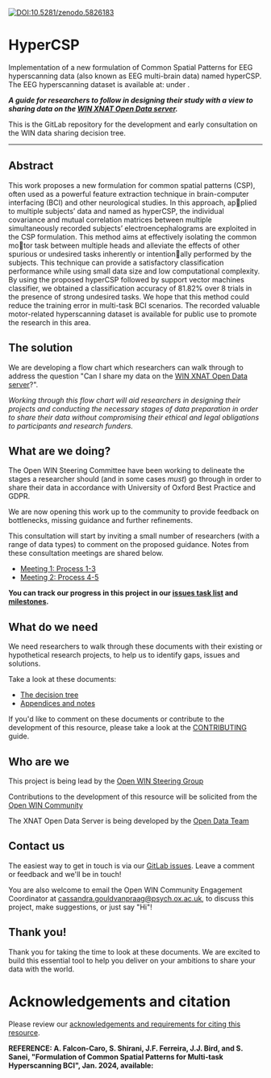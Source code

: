 [![DOI:10.5281/zenodo.5826183](https://zenodo.org/badge/DOI/10.5281/zenodo.5826183.svg)](https://doi.org/10.5281/zenodo.5826182)

# HyperCSP
Implementation of a new formulation of Common Spatial Patterns for EEG hyperscanning data (also known as EEG multi-brain data) named hyperCSP. 
The EEG hyperscanning dataset is available at: under .


***A guide for researchers to follow in designing their study with a view to sharing data on the [WIN XNAT Open Data server](https://cassgvp.github.io/WIN-Open-Neuroimaging-Community/docs/tools/data.html).***

This is the GitLab repository for the development and early consultation on the WIN data sharing decision tree.

---

## Abstract
This work proposes a new formulation for common spatial patterns (CSP), often used as a powerful feature extraction technique in brain-computer interfacing (BCI) and other neurological studies. In this approach, applied to multiple subjects’ data and named as hyperCSP, the individual covariance and mutual correlation matrices between multiple simultaneously recorded subjects’ electroencephalograms are exploited in the CSP formulation. This method aims at effectively isolating the common motor task between multiple heads and alleviate the effects of other spurious or undesired tasks inherently or intentionally performed by the subjects. This technique can provide a satisfactory classification performance while using small data size and low computational complexity. By using the proposed hyperCSP followed by support vector machines classifier, we obtained a classification accuracy of 81.82% over 8 trials in the presence of strong undesired tasks. We hope that this method could reduce the training error in multi-task BCI scenarios. The recorded valuable motor-related hyperscanning dataset is available for public use to promote the research in this area.


## The solution
We are developing a flow chart which researchers can walk through to address the question "Can I share my data on the [WIN XNAT Open Data server](https://open.win.ox.ac.uk/pages/open-science/community/Open-WIN-Community/docs/tools/data/)?".

*Working through this flow chart will aid researchers in designing their projects and conducting the necessary stages of data preparation in order to share their data without compromising their ethical and legal obligations to participants and research funders.*

## What are we doing?

The Open WIN Steering Committee have been working to delineate the stages a researcher should (and in some cases *must*) go through in order to share their data in accordance with University of Oxford Best Practice and GDPR.

We are now opening this work up to the community to provide feedback on bottlenecks, missing guidance and further refinements.

This consultation will start by inviting a small number of researchers (with a range of data types) to comment on the proposed guidance. Notes from these consultation meetings are shared below.

- [Meeting 1: Process 1-3](./docs/CallNotes-SoftLaunch-process1-3.md)
- [Meeting 2: Process 4-5](./docs/CallNotes-SoftLaunch-process4-5.md)

**You can track our progress in this project in our [issues task list](https://git.fmrib.ox.ac.uk/open-science/community/data-sharing-decision-tree/-/issues) and [milestones](https://git.fmrib.ox.ac.uk/open-science/community/data-sharing-decision-tree/-/milestones).**

## What do we need

We need researchers to walk through these documents with their existing or hypothetical research projects, to help us to identify gaps, issues and solutions.

Take a look at these documents:
- [The decision tree](./docs/decision-tree.md)
- [Appendices and notes](./docs/decision-tree-appendicies.md)

If you'd like to comment on these documents or contribute to the development of this resource, please take a look at the [CONTRIBUTING](CONTRIBUTING.md) guide.


## Who are we

This project is being lead by the [Open WIN Steering Group](https://www.win.ox.ac.uk/open-win)

Contributions to the development of this resource will be solicited from the [Open WIN Community](https://open.win.ox.ac.uk/pages/open-science/community/Open-WIN-Community/docs/community/)

The XNAT Open Data Server is being developed by the [Open Data Team](https://open.win.ox.ac.uk/pages/open-science/community/Open-WIN-Community/docs/tools/data/#working-group-members-alphabetically)


## Contact us

The easiest way to get in touch is via our [GitLab issues](https://git.fmrib.ox.ac.uk/open-science/data-sharing-decision-tree/-/issues). Leave a comment or feedback and we'll be in touch!

You are also welcome to email the Open WIN Community Engagement Coordinator  at [cassandra.gouldvanpraag@psych.ox.ac.uk](mailto:cassandra.gouldvanpraag@psych.ox.ac.uk), to discuss this project, make suggestions, or just say "Hi"!

## Thank you!

Thank you for taking the time to look at these documents. We are excited to build this essential tool to help you deliver on your ambitions to share your data with the world.

# Acknowledgements and citation

Please review our [acknowledgements and requirements for citing this resource](ACKNOWLEDGEMENTS.md).





**REFERENCE: A. Falcon-Caro, S. Shirani, J.F. Ferreira, J.J. Bird, and S. Sanei, "Formulation of Common Spatial Patterns for Multi-task Hyperscanning BCI", Jan. 2024, available:**





